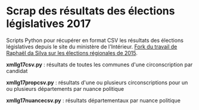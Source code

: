 # Scrap des résultats des élections législatives 2017

Scripts Python pour récupérer en format CSV les résultats des élections législatives depuis le site du ministère de l'Intérieur. [Fork du travail de Raphaël da Silva sur les élections régionales de 2015](https://github.com/raphadasilva/Scrapers_XML).

__xmllg17csv.py__ : résultats de toutes les communes d'une circonscription par candidat

__xmllg17propcsv.py__ : résultats d'une ou plusieurs circonscriptions pour un ou plusieurs départements par nuance politique

__xmllg17nuancecsv.py__ : résultats départementaux par nuance politique
